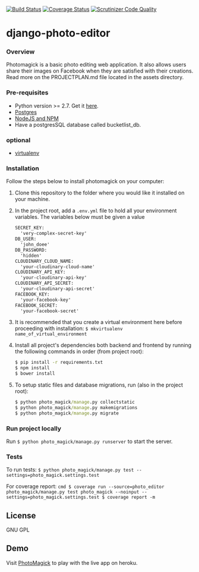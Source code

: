 [![Build Status](https://travis-ci.org/andela-cdike/django-photo-editor.svg?branch=develop)](https://travis-ci.org/andela-cdike/django-photo-editor)
[![Coverage Status](https://coveralls.io/repos/github/andela-cdike/django-photo-editor/badge.svg?branch=develop)](https://coveralls.io/github/andela-cdike/django-photo-editor?branch=develop)
[![Scrutinizer Code Quality](https://scrutinizer-ci.com/g/andela-cdike/django-photo-editor/badges/quality-score.png?b=develop)](https://scrutinizer-ci.com/g/andela-cdike/django-photo-editor/?branch=develop)

# django-photo-editor

### Overview
Photomagick is a basic photo editing web application. It also allows users share their images on Facebook when they are satisfied with their creations. Read more on the PROJECTPLAN.md file located in the assets directory.


### Pre-requisites
+ Python version >= 2.7. Get it [here](https://www.python.org/downloads/release/python-2711/).
+ [Postgres](https://www.postgresql.org/download/)
+ [NodeJS and NPM](https://docs.npmjs.com/getting-started/installing-node)
+ Have a postgresSQL database called bucketlist_db.

### optional
+ [virtualenv](https://virtualenv.pypa.io/en/stable/installation/)


### Installation
Follow the steps below to install photomagick on your computer:

1. Clone this repository to the folder where you would like it installed on your machine.
2. In the project root, add a `.env.yml` file to hold all your environment variables. The variables below must be given a value
    ```cmd
    SECRET_KEY:
      'very-complex-secret-key'
    DB_USER:
      'john_doee'
    DB_PASSWORD:
      'hidden'
    CLOUDINARY_CLOUD_NAME:
      'your-cloudinary-cloud-name'
    CLOUDINARY_API_KEY:
      'your-cloudinary-api-key'
    CLOUDINARY_API_SECRET:
      'your-cloudinary-api-secret'
    FACEBOOK_KEY:
      'your-facebook-key'
    FACEBOOK_SECRET:
      'your-facebook-secret'
    ```

3. It is recommended that you create a virtual environment here before proceeding with installation: 
    ```$ mkvirtualenv name_of_virtual_environment```

4. Install all project's dependencies both backend and frontend by running the following commands in order (from project root):
    ```cmd
    $ pip install -r requirements.txt
    $ npm install
    $ bower install
    ```

5. To setup static files and database migrations, run (also in the project root):
    ```cmd
    $ python photo_magick/manage.py collectstatic
    $ python photo_magick/manage.py makemigrations
    $ python photo_magick/manage.py migrate
    ```

### Run project locally
Run ```$ python photo_magick/manage.py runserver``` to start the server.

### Tests
To run tests:
    ```$ python photo_magick/manage.py test --settings=photo_magick.settings.test```

For coverage report:
    ```cmd
    $ coverage run --source=photo_editor photo_magick/manage.py test photo_magick --noinput --settings=photo_magick.settings.test
    $ coverage report -m
    ```

## License
GNU GPL

## Demo
Visit [PhotoMagick](https://photomagick.herokuapp.com/) to play with the live app on heroku.
